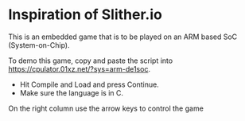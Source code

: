# Inspiration of Slither.io

This is an embedded game that is to be played on an ARM based SoC (System-on-Chip).

To demo this game, copy and paste the script into https://cpulator.01xz.net/?sys=arm-de1soc.
- Hit Compile and Load and press Continue. 
- Make sure the language is in C. 

On the right column use the arrow keys to control the game
